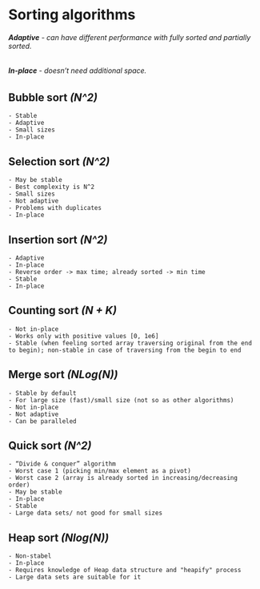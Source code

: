 # Sorting algorithms

###### **Adaptive** - can have different performance with fully sorted and partially sorted.
###### **In-place** - doesn’t need additional space.

## Bubble sort *(N^2)*
```
- Stable 
- Adaptive 
- Small sizes
- In-place
```

## Selection sort *(N^2)*
```
- May be stable 
- Best complexity is N^2 
- Small sizes 
- Not adaptive 
- Problems with duplicates 
- In-place
```

## Insertion sort *(N^2)*
```
- Adaptive 
- In-place 
- Reverse order -> max time; already sorted -> min time 
- Stable 
- In-place
```

## Counting sort *(N + K)*
```
- Not in-place
- Works only with positive values [0, 1e6]
- Stable (when feeling sorted array traversing original from the end to begin); non-stable in case of traversing from the begin to end
```

## Merge sort *(NLog(N))*
```
- Stable by default
- For large size (fast)/small size (not so as other algorithms)
- Not in-place
- Not adaptive 
- Can be paralleled
```

## Quick sort *(N^2)*
```
- “Divide & conquer” algorithm
- Worst case 1 (picking min/max element as a pivot)
- Worst case 2 (array is already sorted in increasing/decreasing order)
- May be stable
- In-place 
- Stable 
- Large data sets/ not good for small sizes 
```

## Heap sort *(Nlog(N))*
```
- Non-stabel
- In-place
- Requires knowledge of Heap data structure and "heapify" process 
- Large data sets are suitable for it 
```
